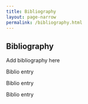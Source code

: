 ```yaml
---
title: Bibliography
layout: page-narrow
permalink: /bibliography.html
---
```


## Bibliography

Add bibliography here

Biblio entry

Biblio entry

Biblio entry

